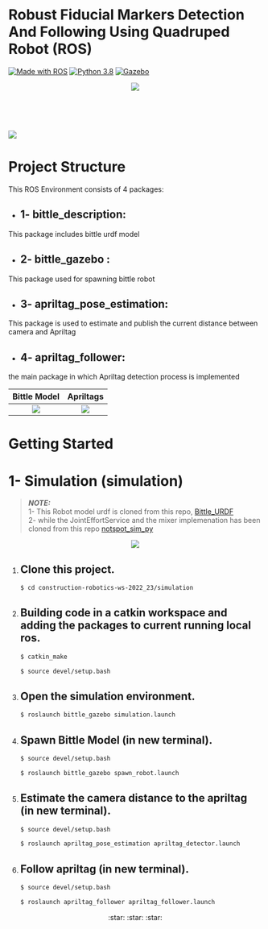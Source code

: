 # Robust Fiducial Markers Detection And Following Using Quadruped Robot (ROS)

[![Made with ROS](https://img.shields.io/badge/Made%20with-ROS-green?&logo=ros)](http://wiki.ros.org/)
[![Python 3.8](https://img.shields.io/badge/Python-3.8-3776AB?logo=python)](https://www.python.org/downloads/release/python-360/)
[![Gazebo](https://img.shields.io/badge/GAZEBO-orange?logo=gazebo&logoColor=white)](https://gazebosim.org/home)

<p align="center">
<img  src="./dist_cam_web.gif" />
</p>

<br />
<br />
<br />

![](./assets/main_controller.png)

# Project Structure

This ROS Environment consists of 4 packages:
- ## 1- bittle_description: 
This package includes bittle urdf model
<br />

- ## 2- bittle_gazebo :
This package used for spawning bittle robot
<br />

- ## 3- apriltag_pose_estimation:
This package is used to estimate and publish the current distance between camera and Apriltag
<br />

- ## 4- apriltag_follower: 
the main package in which Apriltag detection process is implemented
<br />


 Bittle Model             |   Apriltags
:-------------------------:|:-------------------------:
![](https://hackster.imgix.net/uploads/attachments/1350269/hackster-front_O66b4x4vua.gif?auto=format%2Ccompress&gifq=35&w=900&h=675&fit=min&fm=mp4)  |  ![](https://cdn.shopify.com/s/files/1/0292/0693/7678/files/apriltag-pad_1_grande.png?v=1594511445)


# Getting Started


# 1- Simulation (simulation) ##

> **_NOTE:_** <br />
1- This Robot model urdf is cloned from this repo, [Bittle_URDF](https://github.com/AIWintermuteAI/Bittle_URDF) <br /> 2- while the JointEffortService and the mixer implemenation has been cloned from this repo  [notspot_sim_py](https://github.com/lnotspotl/notspot_sim_py)

<p align="center">
<img  src="./assets/follow.gif" />
</p>

1. Clone this project. 
    - 
    ~~~bash
    $ cd construction-robotics-ws-2022_23/simulation
    ~~~
2. Building code in a catkin workspace and adding the packages to current running local ros. 
    - 
    ~~~bash
    $ catkin_make
    ~~~
    ~~~bash
    $ source devel/setup.bash
    ~~~
3. Open the simulation environment.
    - 
    ~~~bash
    $ roslaunch bittle_gazebo simulation.launch
    ~~~
4. Spawn Bittle Model (in new terminal).
    - 
    ~~~bash
    $ source devel/setup.bash
    ~~~
    ~~~bash
    $ roslaunch bittle_gazebo spawn_robot.launch
    ~~~
5. Estimate the camera distance to the apriltag (in new terminal).
    -
    ~~~bash
    $ source devel/setup.bash
    ~~~
    ~~~bash
    $ roslaunch apriltag_pose_estimation apriltag_detector.launch
    ~~~
6. Follow apriltag (in new terminal).
    - 
    ~~~bash
    $ source devel/setup.bash
    ~~~
    ~~~bash
    $ roslaunch apriltag_follower apriltag_follower.launch
    ~~~




<div align="center"> :star: :star: :star:  </div>


